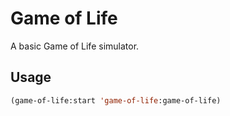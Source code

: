 # Game of Life

A basic Game of Life simulator.

## Usage

```lisp
(game-of-life:start 'game-of-life:game-of-life)
```
